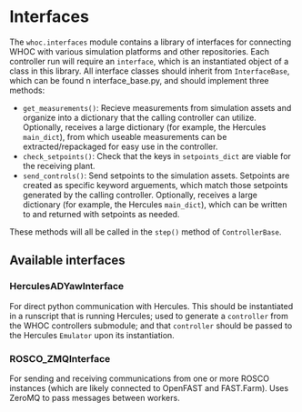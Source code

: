 # Interfaces

The `whoc.interfaces` module contains a library of interfaces for connecting 
WHOC with various simulation platforms and other repositories. Each controller
run will require an `interface`, which is an instantiated object of a class
in this library. All interface classes should inherit from `InterfaceBase`, 
which can be found n interface_base.py, and should implement three methods:
- `get_measurements()`: Recieve measurements from simulation assets and 
organize into a dictionary that the calling controller can utilize. Optionally,
receives a large dictionary (for example, the Hercules `main_dict`), from which
useable measurements can be extracted/repackaged for easy use in the controller.
- `check_setpoints()`: Check that the keys in `setpoints_dict` are viable for 
the receiving plant.
- `send_controls()`: Send setpoints to the simulation assets. Setpoints are 
created as specific keyword arguements, which match those setpoints generated
by the calling controller. Optionally, receives a large dictionary 
(for example, the Hercules `main_dict`), which can be written to and returned
with setpoints as needed.

These methods will all be called in the `step()` method of `ControllerBase`.

## Available interfaces

### HerculesADYawInterface
For direct python communication with Hercules. This should be instantiated 
in a runscript that is running Hercules; used to generate a `controller` from 
the WHOC controllers submodule; and that `controller` should be passed to the
Hercules `Emulator` upon its instantiation.

### ROSCO_ZMQInterface
For sending and receiving communications from one or more ROSCO instances 
(which are likely connected to OpenFAST and FAST.Farm). Uses ZeroMQ to pass
messages between workers.

